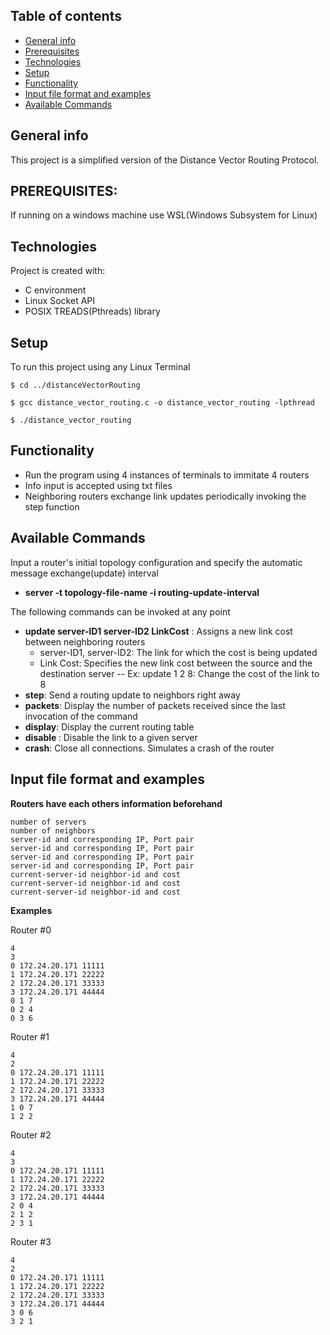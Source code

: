 ## Table of contents
* [General info](#general-info)
* [Prerequisites](#prerequisites)
* [Technologies](#technologies)
* [Setup](#setup)
* [Functionality](#functionality)
* [Input file format and examples](#input-file-format-and-examples)
* [Available Commands](#available-commands)

## General info
This project is a simplified version of the Distance Vector Routing Protocol.

## PREREQUISITES:
If running on a windows machine use WSL(Windows Subsystem for Linux)

## Technologies
Project is created with:
* C environment
* Linux Socket API
* POSIX TREADS(Pthreads) library

## Setup
To run this project using any Linux Terminal
```
$ cd ../distanceVectorRouting
```
```
$ gcc distance_vector_routing.c -o distance_vector_routing -lpthread
```
```
$ ./distance_vector_routing
```

## Functionality
* Run the program using 4 instances of terminals to immitate 4 routers
* Info input is accepted using txt files
* Neighboring routers exchange link updates periodically invoking the step function


## Available Commands
Input a router's initial topology configuration and specify the automatic message exchange(update) interval
* **server -t topology-file-name -i routing-update-interval**
  
The following commands can be invoked at any point 
* **update server-ID1 server-ID2 LinkCost** : Assigns a new link cost between neighboring routers
  - server-ID1, server-ID2: The link for which the cost is being updated
  - Link Cost: Specifies the new link cost between the source and the destination server
  -- Ex: update 1 2 8: Change the cost of the link to 8
* **step**: Send a routing update to neighbors right away
* **packets**: Display the number of packets received since the last invocation of the command
* **display**: Display the current routing table
* **disable <server-ID>**: Disable the link to a given server
* **crash**: Close all connections. Simulates a crash of the router
  
  
  
## Input file format and examples
**Routers have each others information beforehand**
```
number of servers
number of neighbors
server-id and corresponding IP, Port pair
server-id and corresponding IP, Port pair
server-id and corresponding IP, Port pair
server-id and corresponding IP, Port pair
current-server-id neighbor-id and cost
current-server-id neighbor-id and cost
current-server-id neighbor-id and cost
```
**Examples**
  
Router #0
```
4
3
0 172.24.20.171 11111
1 172.24.20.171 22222
2 172.24.20.171 33333
3 172.24.20.171 44444
0 1 7
0 2 4
0 3 6
```
Router #1
```
4
2
0 172.24.20.171 11111
1 172.24.20.171 22222
2 172.24.20.171 33333
3 172.24.20.171 44444
1 0 7
1 2 2
```
Router #2
```
4
3
0 172.24.20.171 11111
1 172.24.20.171 22222
2 172.24.20.171 33333
3 172.24.20.171 44444
2 0 4
2 1 2
2 3 1
```
Router #3
```
4
2
0 172.24.20.171 11111
1 172.24.20.171 22222
2 172.24.20.171 33333
3 172.24.20.171 44444
3 0 6
3 2 1
```

